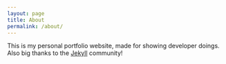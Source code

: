 ```yaml
---
layout: page
title: About
permalink: /about/
---
```


This is my personal portfolio website, made for showing developer doings. Also big thanks to the <a href="https://jekyllrb.com/community/">Jekyll</a> community!
